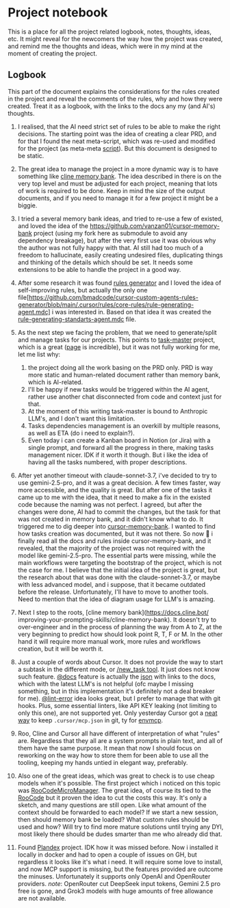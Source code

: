 # Project notebook

This is a place for all the project related logbook, notes, thoughts, ideas, etc.
It might reveal for the newcomers the way how the project was created, and remind me
the thoughts and ideas, which were in my mind at the moment of creating the project.

## Logbook

This part of the document explains the considerations for the rules created in the project and reveal the comments of the rules, why and how they were created. Treat it as a logbook, with the links to the docs any my (and AI's) thoughts.

1. I realised, that the AI need strict set of rules to be able to make the right decisions. The starting point was the idea of creating a clear PRD, and for that I found the neat meta-script, which was re-used and modified for the project (as meta-meta [script](../README.md#prd-template)). But this document is designed to be static.

2. The great idea to manage the project in a more dynamic way is to have something like [cline memory bank](https://docs.cline.bot/improving-your-prompting-skills/cline-memory-bank). The idea described in there is on the very top level and must be adjusted for each project, meaning that lots of work is required to be done. Keep in mind the size of the output documents, and if you need to manage it for a few project it might be a biggie.

3. I tried a several memory bank ideas, and tried to re-use a few of existed, and loved the idea of the <https://github.com/vanzan01/cursor-memory-bank> project (using my fork here as submodule to avoid any dependency breakage), but after the very first use it was obvious why the author was not fully happy with that. AI still had too much of a freedom to hallucinate, easily creating undesired files, duplicating things and thinking of the details which should be set. It needs some extensions to be able to handle the project in a good way.

4. After some research it was found [rules generator](https://github.com/bmadcode/cursor-custom-agents-rules-generator) and I loved the idea of self-improving rules, but actually the only one file[https://github.com/bmadcode/cursor-custom-agents-rules-generator/blob/main/.cursor/rules/core-rules/rule-generating-agent.mdc] i was interested in. Based on that idea it was created the [rule-generating-standarts-agent.mdc](./rules/global/rule-generating-standarts-agent.mdc) file.

5. As the next step we facing the problem, that we need to generate/split and manage tasks for our projects. This points to [task-master](https://github.com/eyaltoledano/claude-task-master) project, which is a great ([page](https://www.task-master.dev/) is incredible), but it was not fully working for me, let me list why:

   1. the project doing all the work basing on the PRD only. PRD is way more static and human-related document rather than memory bank, which is AI-related.
   2. I'll be happy if new tasks would be triggered within the AI agent, rather use another chat disconnected from code and context just for that.
   3. At the moment of this writing task-master is bound to Anthropic LLM's, and I don't want this limitation.
   4. Tasks dependencies management is an overkill by multiple reasons, as well as ETA (do i need to explain?).
   5. Even today i can create a Kanban board in Notion (or Jira) with a single prompt, and forward all the progress in there, making tasks management nicer. IDK if it worth it though.
But i like the idea of having all the tasks numbered, with proper descriptions.

6. After yet another timeout with claude-sonnet-3.7, i've decided to try to use
   gemini-2.5-pro, and it was a great decision. A few times faster, way more accessible,
   and the quality is great. But after one of the tasks it came up to me with the idea,
   that it need to make a fix in the existed code because the naming was not perfect. I
   agreed, but after the changes were done, AI had to commit the changes, but the task for
   that was not created in memory bank, and it didn't know what to do. It triggered me to
   dig deeper into [cursor-memory-bank](https://github.com/vanzan01/cursor-memory-bank).
   I wanted to find how tasks creation was documented, but it was not there. So now
   :facepalm: i finally read all the docs and rules inside cursor-memory-bank, and
   it revealed, that the majority of the project was not required with the model like
   gemini-2.5-pro. The essential parts were missing, while the main workflows were
   targeting the bootstrap of the project, which is not the case for me. I believe that
   the initial idea of the project is great, but the research about that was done
   with the claude-sonnet-3.7, or maybe with less advanced model, and i suppose, that
   it became outdated before the release. Unfortunately, I'll have to move to another
   tools. Need to mention that the idea of diagram usage for LLM's is amazing.

7. Next I step to the roots, [cline memory bank](<https://docs.cline.bot/>   improving-your-prompting-skills/cline-memory-bank). It doesn't try to over-engineer
   and in the process of planning the way from A to Z, at the very beginning to
   predict how should look point R, T, F or M. In the other hand it will require more
   manual work, more rules and workflows creation, but it will be worth it.

8. Just a couple of words about Cursor. It does not provide the way to start a
   subtask in the different mode, or [/new_task tool](https://docs.cline.bot/exploring-clines-tools/new-task-tool). It just does not know such feature.
   [@docs](https://docs.cursor.com/context/@-symbols/@-docs) feature is actually
   the [json](https://raw.githubusercontent.com/getcursor/crawler/main/docs.jsonl)
   with links to the docs, which with the latest LLM's is not helpful (ofc maybe
   I missing something, but in this implementation it's definitely not a deal
   breaker for me).
   [@lint-error](https://docs.cursor.com/context/@-symbols/@-lint-errors) idea
   looks great, but I prefer to manage that with git hooks. Plus, some essential
   linters, like API KEY leaking (not limiting to only this one), are not
   supported yet. Only yesterday Cursor got a
   [neat way](https://forum.cursor.com/t/resolve-local-environment-variables-in-mcp-server-definitions/79639/13)
   to keep `.cursor/mcp.json` in git, ty for [envmcp](https://www.npmjs.com/package/envmcp).

9. Roo, Cline and Cursor all have different of interpretation of what "rules" are.
   Regardless that they all are a system prompts in plain text, and all of them
   have the same purpose. It mean that now I should focus on reworking on the
   way how to store them for been able to use all the tooling, keeping my hands
   untied in elegant way, preferably.

10. Also one of the great ideas, which was great to check is to use cheap models
   when it's possible. The first project which i noticed on this topic was
   [RooCodeMicroManager](https://github.com/adamwlarson/RooCodeMicroManager).
   The great idea, of course its tied to the [RooCode](https://github.com/RooVetGit/Roo-Code)
   but it proven the idea to cut the costs this way. It's only a sketch, and many
   questions are still open. Like what amount of the context should be forwarded
   to each model? If we start a new session, then should memory bank be loaded?
   What custom rules should be used and how? Will try to find more mature solutions
   until trying any DYI, most likely there should be dudes smarter than me who
   already did that.

11. Found [Plandex](https://github.com/plandex-ai/plandex) project. IDK how it was
   missed before. Now i installed it locally in docker and had to open a couple
   of issues on GH, but regardless it looks like it's what i need. It will require
   some love to install, and now MCP support is missing, but the features provided
   are outcome the minuses. Unfortunately it supports only OpenAI and OpenRouter
   providers. *note*: OpenRouter cut DeepSeek input tokens, Gemini 2.5 pro free is
   gone, and Grok3 models with huge amounts of free allowance are not available.

